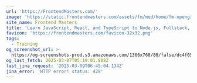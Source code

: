 ```yaml
---
url: 'https://FrontendMasters.com/'
image: 'https://static.frontendmasters.com/assets/fm/med/home/fm-opengraph-v3.jpg'
site_name: Frontend Masters
title: 'Learn JavaScript, React, and TypeScript to Node.js, Fullstack, and Backend'
favicon: 'https://frontendmasters.com/favicon-32x32.png'
tags:
  - Training
og_screenshot_url: >-
  https://og-screenshots-prod.s3.amazonaws.com/1366x768/80/false/dc4f05de8d831d24ccb5c744a17e63d3ab6645d0affdbfd763b509b99be6eabc.jpeg
og_last_fetch: 2025-03-07T05:19:01.808Z
last_jina_request: '2025-03-09T06:45:04.134Z'
jina_error: 'HTTP error! status: 429'
---
```


